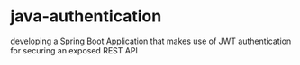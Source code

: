 # java-authentication
developing a Spring Boot Application that makes use of JWT authentication for securing an exposed REST API

